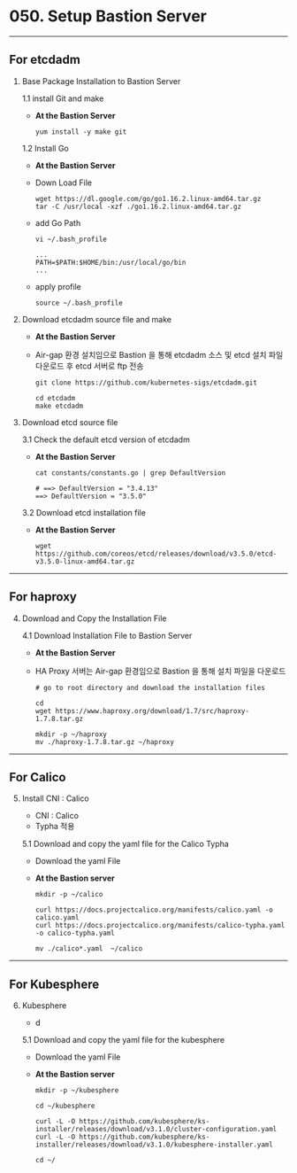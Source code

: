 # **050. Setup Bastion Server**
  
---  
## **For etcdadm**

1. Base Package Installation to Bastion Server

    1.1 install Git and make
    - **At the Bastion Server**

          yum install -y make git

    1.2 Install Go
    - **At the Bastion Server**

    - Down Load File

          wget https://dl.google.com/go/go1.16.2.linux-amd64.tar.gz
          tar -C /usr/local -xzf ./go1.16.2.linux-amd64.tar.gz

    - add Go Path

          vi ~/.bash_profile

          ...
          PATH=$PATH:$HOME/bin:/usr/local/go/bin
          ...
    
    - apply profile 

          source ~/.bash_profile

2. Download etcdadm source file and make
 
    - **At the Bastion Server**
    - Air-gap 환경 설치임으로 Bastion 을 통해 etcdadm 소스 및 etcd 설치 파일 다운로드 후 etcd 서버로 ftp 전송

          git clone https://github.com/kubernetes-sigs/etcdadm.git

          cd etcdadm
          make etcdadm 

3. Download etcd source file

    3.1 Check the default etcd version of etcdadm
    - **At the Bastion Server**

          cat constants/constants.go | grep DefaultVersion
 
          # ==> DefaultVersion = "3.4.13"
          ==> DefaultVersion = "3.5.0"

    3.2 Download etcd installation file
    - **At the Bastion Server**

          wget https://github.com/coreos/etcd/releases/download/v3.5.0/etcd-v3.5.0-linux-amd64.tar.gz
          
          
---
## **For haproxy**

4. Download and Copy the Installation File

    4.1 Download Installation File to Bastion Server
    - **At the Bastion Server**
    - HA Proxy 서버는 Air-gap 환경임으로 Bastion 을 통해 설치 파일을 다운로드
      
          # go to root directory and download the installation files
          
          cd 
          wget https://www.haproxy.org/download/1.7/src/haproxy-1.7.8.tar.gz

          mkdir -p ~/haproxy  
          mv ./haproxy-1.7.8.tar.gz ~/haproxy


---
## **For Calico**

5. Install CNI : Calico
    - CNI : Calico
    - Typha 적용

    5.1 Download and copy the yaml file for the Calico Typha
    - Download the yaml File
    - **At the Bastion server**
     
          mkdir -p ~/calico

          curl https://docs.projectcalico.org/manifests/calico.yaml -o calico.yaml
          curl https://docs.projectcalico.org/manifests/calico-typha.yaml -o calico-typha.yaml

          mv ./calico*.yaml  ~/calico


---
## **For Kubesphere**

6. Kubesphere
    - d

    5.1 Download and copy the yaml file for the kubesphere
    - Download the yaml File
    - **At the Bastion server**
     
          mkdir -p ~/kubesphere

          cd ~/kubesphere

          curl -L -O https://github.com/kubesphere/ks-installer/releases/download/v3.1.0/cluster-configuration.yaml
          curl -L -O https://github.com/kubesphere/ks-installer/releases/download/v3.1.0/kubesphere-installer.yaml

          cd ~/
